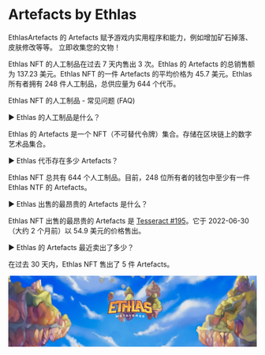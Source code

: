 # Artefacts by Ethlas

EthlasArtefacts 的 Artefacts 赋予游戏内实用程序和能力，例如增加矿石掉落、皮肤修改等等。 立即收集您的文物！

Ethlas NFT 的人工制品在过去 7 天内售出 3 次。Ethlas 的 Artefacts 的总销售额为 137.23 美元。Ethlas NFT 的一件 Artefacts 的平均价格为 45.7 美元。Ethlas 所有者拥有 248 件人工制品，总供应量为 644 个代币。

Ethlas NFT 的人工制品 - 常见问题 (FAQ)

▶ Ethlas 的人工制品是什么？

Ethlas 的 Artefacts 是一个 NFT（不可替代令牌）集合。存储在区块链上的数字艺术品集合。

▶ Ethlas 代币存在多少 Artefacts？

Ethlas NFT 总共有 644 个人工制品。目前，248 位所有者的钱包中至少有一件 Ethlas NTF 的 Artefacts。

▶ Ethlas 出售的最昂贵的 Artefacts 是什么？

Ethlas NFT 出售的最昂贵的 Artefacts 是 [Tesseract #195](https://www.nft-stats.com/asset/0xcaa4456c691700f2d45637d5bbd310d4742ba450/195)。它于 2022-06-30（大约 2 个月前）以 54.9 美元的价格售出。

▶ Ethlas 的 Artefacts 最近卖出了多少？

在过去 30 天内，Ethlas NFT 售出了 5 件 Artefacts。

![unnamed](unnamed.png)


